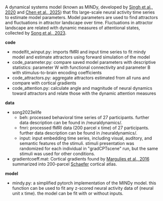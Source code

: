 A dynamical systems model (known as MINDy, developed by [Singh et al., 2020](https://doi.org/10.1016/j.neuroimage.2020.117046) and [Chen et al., 2025](https://doi.org/10.1162/imag_a_00442)) that fits large-scale neural activity time series to estimate model parameters. Model parameters are used to find attractors and fluctuations in attractor landscape over time. Fluctuations in attractor landscape are related with dynamic measures of attentional states, collected by [Song et al., 2023](https://elifesciences.org/articles/85487).

**code**
- modelfit_winput.py: imports fMRI and input time series to fit mindy model and estimate attractors using forward simulation of the model
- code_parameter.py: compare saved model parameters with descriptive statistics: parameter W with functional connectivity and parameter B with stimulus-to-brain encoding coefficients
- code_attractors.py: aggregate attractors estimated from all runs and compare with cortical gradients
- code_attention.py: calculate angle and magnitude of neural dynamics toward attractors and relate those with the dynamic attention measures 

**data**
- song2023elife
  - beh: processed behavioral time series of 27 participants. further data description can be found in /neuraldynamics/.
  - fmri: processed fMRI data (200 parcel x time) of 27 participants. further data description can be found in /neuraldynamics/.
  - input: input embedding time series, including visual, auditory, and semantic features of the stimuli. stimuli presentation was randomized for each individual in "gradCPTscene" run, but the same stimuli was used for other conditions.
- gradientcoeff.mat: Cortical gradients found by [Margulies et al., 2016](https://neurovault.org/collections/1598/) summarized into 200-parcel [Schaefer](https://github.com/ThomasYeoLab/CBIG/tree/v0.14.3-Update_Yeo2011_Schaefer2018_labelname/stable_projects/brain_parcellation/Schaefer2018_LocalGlobal/Parcellations/MNI) cortical atlas. 

**model**
- mindy.py: a simplified pytorch implementation of the MINDy model. this function can be used to fit any z-scored neural activity data of (neural unit x time). the model can be fit with or without inputs.
